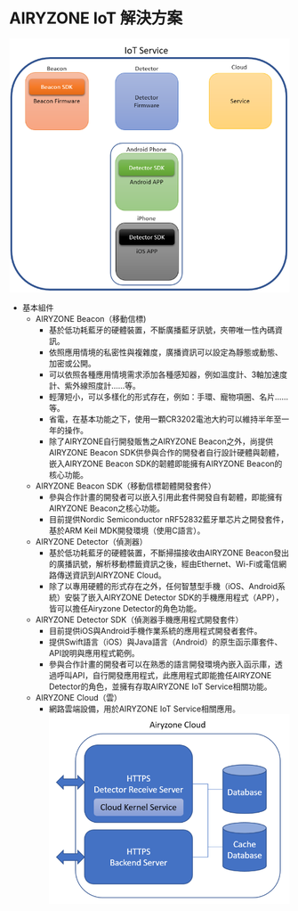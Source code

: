 # AIRYZONE IoT 解決方案

![](https://github.com/Airyzone/document/raw/master/resource/image/iot_service.png)
* 基本組件
    * AIRYZONE Beacon（移動信標)
        * 基於低功耗藍牙的硬體裝置，不斷廣播藍牙訊號，夾帶唯一性內碼資訊。
        * 依照應用情境的私密性與複雜度，廣播資訊可以設定為靜態或動態、加密或公開。
        * 可以依照各種應用情境需求添加各種感知器，例如溫度計、3軸加速度計、紫外線照度計......等。
        * 輕薄短小，可以多樣化的形式存在，例如：手環、寵物項圈、名片......等。
        * 省電，在基本功能之下，使用一顆CR3202電池大約可以維持半年至一年的操作。
        * 除了AIRYZONE自行開發販售之AIRYZONE Beacon之外，尚提供AIRYZONE Beacon SDK供參與合作的開發者自行設計硬體與韌體，嵌入AIRYZONE Beacon SDK的韌體即能擁有AIRYZONE Beacon的核心功能。
    * AIRYZONE Beacon SDK（移動信標韌體開發套件）
        * 參與合作計畫的開發者可以嵌入引用此套件開發自有韌體，即能擁有AIRYZONE Beacon之核心功能。
        * 目前提供Nordic Semiconductor nRF52832藍牙單芯片之開發套件，基於ARM Keil MDK開發環境（使用C語言）。
    * AIRYZONE Detector（偵測器）
        * 基於低功耗藍牙的硬體裝置，不斷掃描接收由AIRYZONE Beacon發出的廣播訊號，解析移動標籤資訊之後，經由Ethernet、Wi-Fi或電信網路傳送資訊到AIRYZONE Cloud。
        * 除了以專用硬體的形式存在之外，任何智慧型手機（iOS、Android系統）安裝了嵌入AIRYZONE Detector SDK的手機應用程式（APP），皆可以擔任Airyzone Detector的角色功能。
    * AIRYZONE Detector SDK（偵測器手機應用程式開發套件）
        * 目前提供iOS與Android手機作業系統的應用程式開發者套件。
        * 提供Swift語言（iOS）與Java語言（Android）的原生函示庫套件、API說明與應用程式範例。
        * 參與合作計畫的開發者可以在熟悉的語言開發環境內嵌入函示庫，透過呼叫API，自行開發應用程式，此應用程式即能擔任AIRYZONE Detector的角色，並擁有存取AIRYZONE IoT Service相關功能。
    * AIRYZONE Cloud（雲）
        * 網路雲端設備，用於AIRYZONE IoT Service相關應用。
![](https://github.com/Airyzone/document/raw/master/resource/image/cloud.png)
